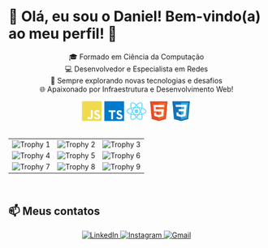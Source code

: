 # 👋 Olá, eu sou o Daniel! Bem-vindo(a) ao meu perfil! 🚀

<p align="center">
  🎓 Formado em Ciência da Computação<br />
  💻 Desenvolvedor e Especialista em Redes<br />
  🤖 Sempre explorando novas tecnologias e desafios<br />
  🌐 Apaixonado por Infraestrutura e Desenvolvimento Web!
</p>

<div align="center">
  <img alt="JavaScript" height="40" width="40" src="https://raw.githubusercontent.com/devicons/devicon/master/icons/javascript/javascript-plain.svg" />
  <img alt="TypeScript" height="40" width="40" src="https://raw.githubusercontent.com/devicons/devicon/master/icons/typescript/typescript-plain.svg" />
  <img alt="React" height="40" width="40" src="https://raw.githubusercontent.com/devicons/devicon/master/icons/react/react-original.svg" />
  <img alt="HTML5" height="40" width="40" src="https://raw.githubusercontent.com/devicons/devicon/master/icons/html5/html5-original.svg" />
  <img alt="CSS3" height="40" width="40" src="https://raw.githubusercontent.com/devicons/devicon/master/icons/css3/css3-original.svg" />
</div>

<br />

<div align="center">
  <table>
    <tr>
      <td><img src="https://github-profile-trophy.vercel.app/?username=nielkp&theme=dracula&rank=1" alt="Trophy 1" /></td>
      <td><img src="https://github-profile-trophy.vercel.app/?username=nielkp&theme=dracula&rank=2" alt="Trophy 2" /></td>
      <td><img src="https://github-profile-trophy.vercel.app/?username=nielkp&theme=dracula&rank=3" alt="Trophy 3" /></td>
    </tr>
    <tr>
      <td><img src="https://github-profile-trophy.vercel.app/?username=nielkp&theme=dracula&rank=4" alt="Trophy 4" /></td>
      <td><img src="https://github-profile-trophy.vercel.app/?username=nielkp&theme=dracula&rank=5" alt="Trophy 5" /></td>
      <td><img src="https://github-profile-trophy.vercel.app/?username=nielkp&theme=dracula&rank=6" alt="Trophy 6" /></td>
    </tr>
    <tr>
      <td><img src="https://github-profile-trophy.vercel.app/?username=nielkp&theme=dracula&rank=7" alt="Trophy 7" /></td>
      <td><img src="https://github-profile-trophy.vercel.app/?username=nielkp&theme=dracula&rank=8" alt="Trophy 8" /></td>
      <td><img src="https://github-profile-trophy.vercel.app/?username=nielkp&theme=dracula&rank=9" alt="Trophy 9" /></td>
    </tr>
  </table>
</div>

<br />

## 📫 Meus contatos

<div align="center">
  <a href="https://www.linkedin.com/in/daniel-knaip/" target="_blank" rel="noopener noreferrer">
    <img src="https://img.shields.io/badge/-LinkedIn-%230077B5?style=for-the-badge&logo=linkedin&logoColor=white" alt="LinkedIn" />
  </a>
  <a href="https://instagram.com/nielkp" target="_blank" rel="noopener noreferrer">
    <img src="https://img.shields.io/badge/-Instagram-%23E4405F?style=for-the-badge&logo=instagram&logoColor=white" alt="Instagram" />
  </a>
  <a href="mailto:danielknaip@gmail.com">
    <img src="https://img.shields.io/badge/-Gmail-%23333?style=for-the-badge&logo=gmail&logoColor=white" alt="Gmail" />
  </a>
</div>
